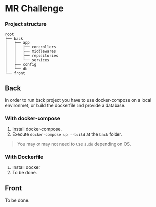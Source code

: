 # MR Challenge

### Project structure
```
root
├── back
│   ├── app
│   │   ├── controllers
│   │   ├── middlewares
│   │   ├── repositories
│   │   └── services
│   ├── config
│   └── db
└── front
```

## Back
In order to run back project you have to use docker-compose on a local environmet, or build the dockerfile and provide a database.

### With docker-compose
1. Install docker-compose.
2. Execute `docker-compose up --build` at the `back` folder.

> You may or may not need to use `sudo` depending on OS.

### With Dockerfile
1. Install docker.
2. To be done.

## Front
To be done.